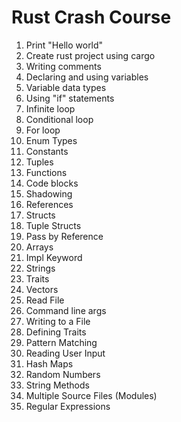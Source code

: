 # Rust Crash Course
1. Print "Hello world"
2. Create rust project using cargo
3. Writing comments
4. Declaring and using variables
5. Variable data types
6. Using "if" statements
7. Infinite loop
8. Conditional loop
9. For loop
10. Enum Types
11. Constants
12. Tuples
13. Functions
14. Code blocks
15. Shadowing
16. References
17. Structs
18. Tuple Structs
19. Pass by Reference
20. Arrays
21. Impl Keyword
22. Strings
23. Traits
24. Vectors
25. Read File
26. Command line args
27. Writing to a File
28. Defining Traits
29. Pattern Matching
30. Reading User Input
31. Hash Maps
32. Random Numbers
33. String Methods
34. Multiple Source Files (Modules)
35. Regular Expressions